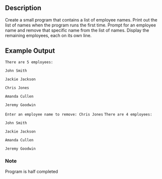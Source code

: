 ## Description

Create a small program that contains a list of employee
names. Print out the list of names when the program runs
the first time. Prompt for an employee name and remove
that specific name from the list of names. Display the
remaining employees, each on its own line.

## Example Output

`There are 5 employees:`

`John Smith`

`Jackie Jackson`

`Chris Jones`

`Amanda Cullen`

`Jeremy Goodwin`

`Enter an employee name to remove: Chris Jones`
`There are 4 employees:`

`John Smith`

`Jackie Jackson`

`Amanda Cullen`

`Jeremy Goodwin`

### Note

Program is half completed